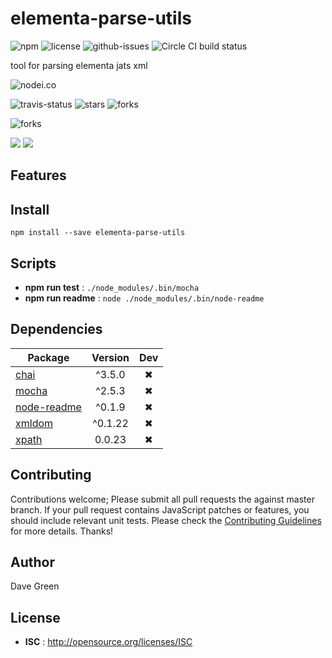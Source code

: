 # elementa-parse-utils

![npm](https://img.shields.io/npm/v/elementa-parse-utils.svg) ![license](https://img.shields.io/npm/l/elementa-parse-utils.svg) ![github-issues](https://img.shields.io/github/issues/greendavegreen/elementaParseUtils.svg)  ![Circle CI build status](https://circleci.com/gh/greendavegreen/elementaParseUtils.svg?style=svg)

tool for parsing elementa jats xml

![nodei.co](https://nodei.co/npm/elementa-parse-utils.png?downloads=true&downloadRank=true&stars=true)

![travis-status](https://img.shields.io/travis/greendavegreen/elementaParseUtils.svg)
![stars](https://img.shields.io/github/stars/greendavegreen/elementaParseUtils.svg)
![forks](https://img.shields.io/github/forks/greendavegreen/elementaParseUtils.svg)

![forks](https://img.shields.io/github/forks/greendavegreen/elementaParseUtils.svg)

![](https://david-dm.org/greendavegreen/elementaParseUtils/status.svg)
![](https://david-dm.org/greendavegreen/elementaParseUtils/dev-status.svg)

## Features


## Install

`npm install --save elementa-parse-utils`


## Scripts

 - **npm run test** : `./node_modules/.bin/mocha`
 - **npm run readme** : `node ./node_modules/.bin/node-readme`

## Dependencies

Package | Version | Dev
--- |:---:|:---:
[chai](https://www.npmjs.com/package/chai) | ^3.5.0 | ✖
[mocha](https://www.npmjs.com/package/mocha) | ^2.5.3 | ✖
[node-readme](https://www.npmjs.com/package/node-readme) | ^0.1.9 | ✖
[xmldom](https://www.npmjs.com/package/xmldom) | ^0.1.22 | ✖
[xpath](https://www.npmjs.com/package/xpath) | 0.0.23 | ✖


## Contributing

Contributions welcome; Please submit all pull requests the against master branch. If your pull request contains JavaScript patches or features, you should include relevant unit tests. Please check the [Contributing Guidelines](contributng.md) for more details. Thanks!

## Author

Dave Green

## License

 - **ISC** : http://opensource.org/licenses/ISC
